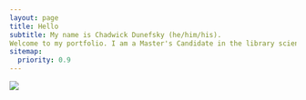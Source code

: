 ```yaml
---
layout: page
title: Hello
subtitle: My name is Chadwick Dunefsky (he/him/his).  
Welcome to my portfolio. I am a Master's Candidate in the library science program at the University of North Carolina at Greensboro, concentrating in archives and public libraries. This website features my various projects across my undergraduate and graduate career and an up-to-date resume.
sitemap:
  priority: 0.9
---
```


<img src="{{ '/assets/img/me.jpg' | prepend: site.baseurl }}" id="about-img">
